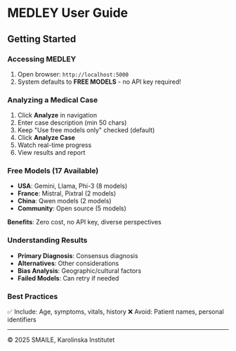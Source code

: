 # MEDLEY User Guide

## Getting Started

### Accessing MEDLEY
1. Open browser: `http://localhost:5000`
2. System defaults to **FREE MODELS** - no API key required!

### Analyzing a Medical Case

1. Click **Analyze** in navigation
2. Enter case description (min 50 chars)
3. Keep "Use free models only" checked (default)
4. Click **Analyze Case**
5. Watch real-time progress
6. View results and report

### Free Models (17 Available)
- **USA**: Gemini, Llama, Phi-3 (8 models)
- **France**: Mistral, Pixtral (2 models)  
- **China**: Qwen models (2 models)
- **Community**: Open source (5 models)

**Benefits**: Zero cost, no API key, diverse perspectives

### Understanding Results
- **Primary Diagnosis**: Consensus diagnosis
- **Alternatives**: Other considerations
- **Bias Analysis**: Geographic/cultural factors
- **Failed Models**: Can retry if needed

### Best Practices
✅ Include: Age, symptoms, vitals, history
❌ Avoid: Patient names, personal identifiers

---
© 2025 SMAILE, Karolinska Institutet